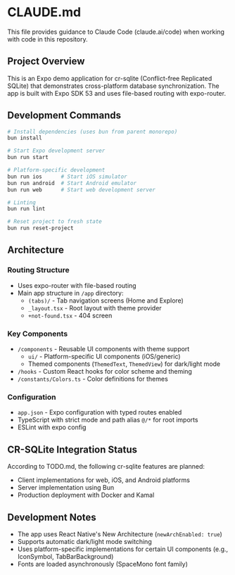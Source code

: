 # CLAUDE.md

This file provides guidance to Claude Code (claude.ai/code) when working with code in this repository.

## Project Overview

This is an Expo demo application for cr-sqlite (Conflict-free Replicated SQLite) that demonstrates cross-platform database synchronization. The app is built with Expo SDK 53 and uses file-based routing with expo-router.

## Development Commands

```bash
# Install dependencies (uses bun from parent monorepo)
bun install

# Start Expo development server
bun run start

# Platform-specific development
bun run ios      # Start iOS simulator
bun run android  # Start Android emulator
bun run web      # Start web development server

# Linting
bun run lint

# Reset project to fresh state
bun run reset-project
```

## Architecture

### Routing Structure
- Uses expo-router with file-based routing
- Main app structure in `/app` directory:
  - `(tabs)/` - Tab navigation screens (Home and Explore)
  - `_layout.tsx` - Root layout with theme provider
  - `+not-found.tsx` - 404 screen

### Key Components
- `/components` - Reusable UI components with theme support
  - `ui/` - Platform-specific UI components (iOS/generic)
  - Themed components (`ThemedText`, `ThemedView`) for dark/light mode
- `/hooks` - Custom React hooks for color scheme and theming
- `/constants/Colors.ts` - Color definitions for themes

### Configuration
- `app.json` - Expo configuration with typed routes enabled
- TypeScript with strict mode and path alias `@/*` for root imports
- ESLint with expo config

## CR-SQLite Integration Status

According to TODO.md, the following cr-sqlite features are planned:
- Client implementations for web, iOS, and Android platforms
- Server implementation using Bun
- Production deployment with Docker and Kamal

## Development Notes

- The app uses React Native's New Architecture (`newArchEnabled: true`)
- Supports automatic dark/light mode switching
- Uses platform-specific implementations for certain UI components (e.g., IconSymbol, TabBarBackground)
- Fonts are loaded asynchronously (SpaceMono font family)